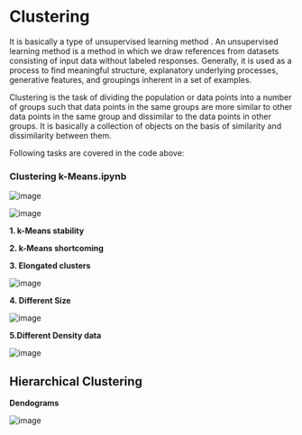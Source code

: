 # Clustering

It is basically a type of unsupervised learning method . An unsupervised learning method is a method in which we draw references from datasets consisting of input data without labeled responses. Generally, it is used as a process to find meaningful structure, explanatory underlying processes, generative features, and groupings inherent in a set of examples.

Clustering is the task of dividing the population or data points into a number of groups such that data points in the same groups are more similar to other data points in the same group and dissimilar to the data points in other groups. It is basically a collection of objects on the basis of similarity and dissimilarity between them.

Following tasks are covered in the code above:

### Clustering k-Means.ipynb

![image](https://user-images.githubusercontent.com/26432753/72460525-e39c2400-37c4-11ea-8531-55f3ee14a00c.png)


![image](https://user-images.githubusercontent.com/26432753/72460558-f282d680-37c4-11ea-884d-e42745b32eb4.png)

**1. k-Means stability**
 
**2. k-Means shortcoming**

**3. Elongated clusters**

![image](https://user-images.githubusercontent.com/26432753/72460710-3d9ce980-37c5-11ea-9cce-3e5ff9662f13.png)

**4. Different Size**

![image](https://user-images.githubusercontent.com/26432753/72460751-53aaaa00-37c5-11ea-80d3-94939c5c73fa.png)


**5.Different Density data**

![image](https://user-images.githubusercontent.com/26432753/72460775-5efdd580-37c5-11ea-9c09-d1608dd88850.png)

## Hierarchical Clustering

**Dendograms**

![image](https://user-images.githubusercontent.com/26432753/72460949-c582f380-37c5-11ea-84c5-e07ddd769f0b.png)
